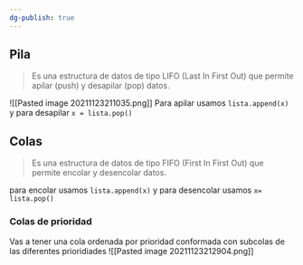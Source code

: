 ```yaml
---
dg-publish: true
---
```

## Pila
> Es una estructura de datos de tipo LIFO (Last In First Out) que permite apilar (push) y desapilar (pop) datos.


![[Pasted image 20211123211035.png]]
Para apilar usamos `lista.append(x)` y para desapilar `x = lista.pop()`

## Colas 
> Es una estructura de datos de tipo FIFO (First In First Out) que permite encolar y desencolar datos.


para encolar usamos `lista.append(x)` y para desencolar usamos `x= lista.pop()`

### Colas de prioridad
Vas a tener una cola ordenada por prioridad conformada con subcolas de las diferentes prioridiades
![[Pasted image 20211123212904.png]]